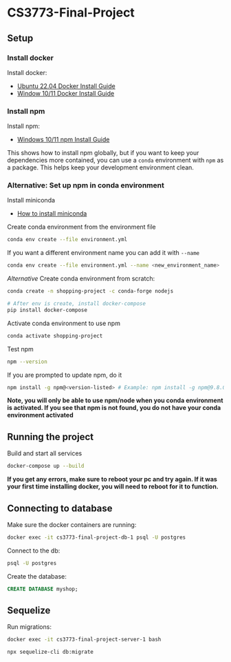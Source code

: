 # CS3773-Final-Project

## Setup

### Install docker

Install docker:

- [Ubuntu 22.04 Docker Install Guide](https://docs.docker.com/engine/install/ubuntu/)
- [Window 10/11 Docker Install Guide](https://docs.docker.com/desktop/install/windows-install/)

### Install npm

Install npm:

- [Windows 10/11 npm Install Guide](https://medium.com/devops-with-valentine/how-to-install-node-js-and-npm-on-windows-10-windows-11-139442f90f12)

This shows how to install npm globally, but if you want to keep your dependencies more contained, you can use a `conda` environment with `npm` as a package. This helps keep your development environment clean.

### Alternative: Set up npm in conda environment

Install miniconda

- [How to install miniconda](https://docs.conda.io/en/latest/miniconda.html)

Create conda environment from the environment file

```bash
conda env create --file environment.yml
```

If you want a different environment name you can add it with `--name`

```bash
conda env create --file environment.yml --name <new_environment_name>
```

_Alternative_ Create conda environment from scratch:

```bash
conda create -n shopping-project -c conda-forge nodejs

# After env is create, install docker-compose
pip install docker-compose
```

Activate conda environment to use npm

```bash
conda activate shopping-project
```

Test npm

```bash
npm --version
```

If you are prompted to update npm, do it

```bash
npm install -g npm@<version-listed> # Example: npm install -g npm@9.8.0
```

**Note, you will only be able to use npm/node when you conda environment is activated. If you see that npm is not found, you do not have your conda environment activated**

## Running the project

Build and start all services

```bash
docker-compose up --build
```

**If you get any errors, make sure to reboot your pc and try again. If it was your first time installing docker, you will need to reboot for it to function.**

## Connecting to database

Make sure the docker containers are running:

```bash
docker exec -it cs3773-final-project-db-1 psql -U postgres
```

Connect to the db:

```bash
psql -U postgres
```

Create the database:

```sql
CREATE DATABASE myshop;
```

## Sequelize

Run migrations:

```bash
docker exec -it cs3773-final-project-server-1 bash

npx sequelize-cli db:migrate
```
